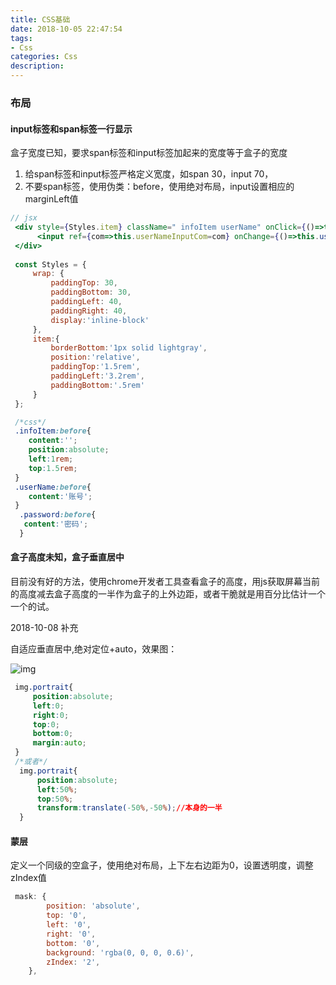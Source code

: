 ```yaml
---
title: CSS基础
date: 2018-10-05 22:47:54
tags:
- Css
categories: Css
description: 
---
```

### 布局
#### input标签和span标签一行显示
盒子宽度已知，要求span标签和input标签加起来的宽度等于盒子的宽度
<!--more-->
1. 给span标签和input标签严格定义宽度，如span 30，input 70，
2. 不要span标签，使用伪类：before，使用绝对布局，input设置相应的marginLeft值
```jsx harmony
// jsx
 <div style={Styles.item} className=" infoItem userName" onClick={()=>this.onClick({type:'userName',com:this.userNameInputCom})}>
      <input ref={com=>this.userNameInputCom=com} onChange={()=>this.userNameChange({userNameCom:this.userNameInputCom,passwordCom:this.passwordInputCom})} />
 </div>
 
 const Styles = {
     wrap: {
         paddingTop: 30,
         paddingBottom: 30,
         paddingLeft: 40,
         paddingRight: 40,
         display:'inline-block'
     },
     item:{
         borderBottom:'1px solid lightgray',
         position:'relative',
         paddingTop:'1.5rem',
         paddingLeft:'3.2rem',
         paddingBottom:'.5rem'
     }
 };
```
```css
 /*css*/
 .infoItem:before{
    content:'';
    position:absolute;
    left:1rem;
    top:1.5rem;
 }
 .userName:before{
    content:'账号';
 }
  .password:before{
   content:'密码';
  }
```

#### 盒子高度未知，盒子垂直居中
目前没有好的方法，使用chrome开发者工具查看盒子的高度，用js获取屏幕当前的高度减去盒子高度的一半作为盒子的上外边距，或者干脆就是用百分比估计一个一个的试。

2018-10-08 补充

自适应垂直居中,绝对定位+auto，效果图：

![img](http://pga6xqrjk.bkt.clouddn.com/blog/blog_jietu1.png)
```css
 img.portrait{
     position:absolute;
     left:0;
     right:0;
     top:0;
     bottom:0;
     margin:auto;
 }
 /*或者*/
  img.portrait{
      position:absolute;
      left:50%;
      top:50%;
      transform:translate(-50%,-50%);//本身的一半
  }
```

#### 蒙层
定义一个同级的空盒子，使用绝对布局，上下左右边距为0，设置透明度，调整zIndex值
```jsx 
 mask: {
        position: 'absolute',
        top: '0',
        left: '0',
        right: '0',
        bottom: '0',
        background: 'rgba(0, 0, 0, 0.6)',
        zIndex: '2',
    },
```